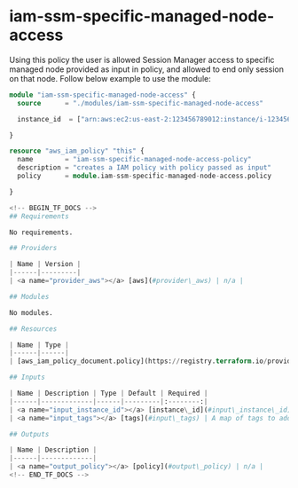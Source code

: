 # iam-ssm-specific-managed-node-access
Using this policy the user is allowed Session Manager access to specific managed node provided as input in policy, and allowed to end only session on that node. Follow below example to use the module:

```terraform
module "iam-ssm-specific-managed-node-access" {
  source      = "./modules/iam-ssm-specific-managed-node-access"

  instance_id  = ["arn:aws:ec2:us-east-2:123456789012:instance/i-1234567890EXAMPLE"]

}

resource "aws_iam_policy" "this" {
  name        = "iam-ssm-specific-managed-node-access-policy"
  description = "creates a IAM policy with policy passed as input"
  policy      = module.iam-ssm-specific-managed-node-access.policy

}

<!-- BEGIN_TF_DOCS -->
## Requirements

No requirements.

## Providers

| Name | Version |
|------|---------|
| <a name="provider_aws"></a> [aws](#provider\_aws) | n/a |

## Modules

No modules.

## Resources

| Name | Type |
|------|------|
| [aws_iam_policy_document.policy](https://registry.terraform.io/providers/hashicorp/aws/latest/docs/data-sources/iam_policy_document) | data source |

## Inputs

| Name | Description | Type | Default | Required |
|------|-------------|------|---------|:--------:|
| <a name="input_instance_id"></a> [instance\_id](#input\_instance\_id) | Instance ID | `list(string)` | `[]` | no |
| <a name="input_tags"></a> [tags](#input\_tags) | A map of tags to add to all resources. | `map(string)` | `{}` | no |

## Outputs

| Name | Description |
|------|-------------|
| <a name="output_policy"></a> [policy](#output\_policy) | n/a |
<!-- END_TF_DOCS -->